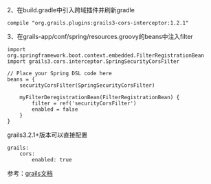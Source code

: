 2、在build.gradle中引入跨域插件并刷新gradle
```
compile "org.grails.plugins:grails3-cors-interceptor:1.2.1"
```
3、在grails-app/conf/spring/resources.groovy的beans中注入filter
```
import org.springframework.boot.context.embedded.FilterRegistrationBean
import grails3.cors.interceptor.SpringSecurityCorsFilter

// Place your Spring DSL code here
beans = {
    securityCorsFilter(SpringSecurityCorsFilter)

    myFilterDeregistrationBean(FilterRegistrationBean) {
        filter = ref('securityCorsFilter')
        enabled = false
    }
}
```

grails3.2.1+版本可以直接配置
```
grails:
    cors:
        enabled: true
```
参考：[grails文档](http://docs.grails.org/latest/guide/single.html#cors)
